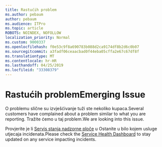 ```yaml
---
title: Rastućih problem
ms.author: pebaum
author: pebaum
ms.audience: ITPro
ms.topic: article
ROBOTS: NOINDEX, NOFOLLOW
localization_priority: Normal
ms.custom: 9000337
ms.openlocfilehash: f0e53c9f8a690783b088d2ca9174df8b2d6c0b07
ms.sourcegitcommit: a3fadf06ceaacbad0f44eba05cffa2e67c67df8f
ms.translationtype: MT
ms.contentlocale: hr-HR
ms.lasthandoff: 04/25/2019
ms.locfileid: "33308379"
---
```

# <a name="emerging-issue"></a><span data-ttu-id="5f6fc-102">Rastućih problem</span><span class="sxs-lookup"><span data-stu-id="5f6fc-102">Emerging Issue</span></span>

<span data-ttu-id="5f6fc-103">O problemu slične su izvješćivanje tuži ste nekoliko kupaca.</span><span class="sxs-lookup"><span data-stu-id="5f6fc-103">Several customers have complained about a problem similar to what you are reporting.</span></span> <span data-ttu-id="5f6fc-104">Tražite ćemo u taj problem.</span><span class="sxs-lookup"><span data-stu-id="5f6fc-104">We are looking into this issue.</span></span>

<span data-ttu-id="5f6fc-105">Provjerite je li [Servis stanja nadzorne ploče](https://admin.microsoft.com/adminportal/home#/servicehealth) u Ostanite u bilo kojem usluge utjecaja incidenata.</span><span class="sxs-lookup"><span data-stu-id="5f6fc-105">Please check the [Service Health Dashboard](https://admin.microsoft.com/adminportal/home#/servicehealth) to stay updated on any service impacting incidents.</span></span>